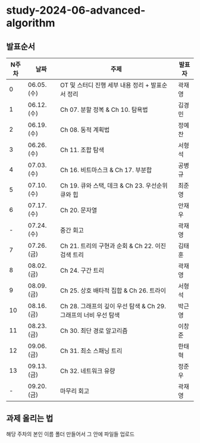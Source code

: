 # study-2024-06-advanced-algorithm

## 발표순서

| N주차 | 날짜        | 주제                                                            | 발표자 |
| ----- | ----------- | --------------------------------------------------------------- | ------ |
| 0     | 06.05. (수) | OT 및 스터디 진행 세부 내용 정리 + 발표순서 정리                | 곽재영 |
| 1     | 06.12. (수) | Ch 07. 분할 정복 & Ch 10. 탐욕법                                | 김경민 |
| 2     | 06.19. (수) | Ch 08. 동적 계획법                                              | 정예찬 |
| 3     | 06.26. (수) | Ch 11. 조합 탐색                                                | 서형석 |
| 4     | 07.03. (수) | Ch 16. 비트마스크 & Ch 17. 부분합                               | 공병규 |
| 5     | 07.10. (수) | Ch 19. 큐와 스택, 데크 & Ch 23. 우선순위 큐와 힙                | 최준영 |
| 6     | 07.17. (수) | Ch 20. 문자열                                                   | 안재우 |
| -     | 07.24. (수) | 중간 회고                                                       | 곽재영 |
| 7     | 07.26. (금) | Ch 21. 트리의 구현과 순회 & Ch 22. 이진 검색 트리               | 김태훈 |
| 8     | 08.02. (금) | Ch 24. 구간 트리                                                | 곽재영 |
| 9     | 08.09. (금) | Ch 25. 상호 배타적 집합 & Ch 26. 트라이                         | 서형석 |
| 10    | 08.16. (금) | Ch 28. 그래프의 깊이 우선 탐색 & Ch 29. 그래프의 너비 우선 탐색 | 박근영 |
| 11    | 08.23. (금) | Ch 30. 최단 경로 알고리즘                                       | 이창준 |
| 12    | 09.06. (금) | Ch 31. 최소 스패닝 트리                                         | 한태혁 |
| 13    | 09.13. (금) | Ch 32. 네트워크 유량                                            | 정준우 |
| -     | 09.20. (금) | 마무리 회고                                                     | 곽재영 |

## 과제 올리는 법

해당 주차의 본인 이름 폴더 만들어서 그 안에 파일들 업로드

